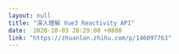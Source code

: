 ```yaml
---
layout: null
title: "深入理解 Vue3 Reactivity API"
date:  2020-10-03 20:29:00 +0800
link: "https://zhuanlan.zhihu.com/p/146097763"
---
```

